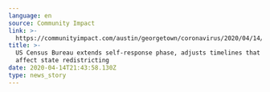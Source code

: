 ```yaml
---
language: en
source: Community Impact
link: >-
  https://communityimpact.com/austin/georgetown/coronavirus/2020/04/14/us-census-bureau-extends-self-response-phase-adjust-timelines-that-could-affect-state-redistricting/
title: >-
  US Census Bureau extends self-response phase, adjusts timelines that could
  affect state redistricting
date: 2020-04-14T21:43:58.130Z
type: news_story
---
```


